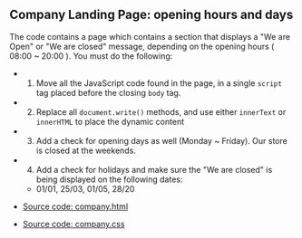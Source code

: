 ## Company Landing Page: opening hours and days

The code contains a page which contains a section that displays a "We are Open" or "We are closed" message, depending
on the opening hours ( 08:00 ~ 20:00 ). You must do the following:

- 1) Move all the JavaScript code found in the page, in a single `script` tag placed before the closing `body` tag.
- 2) Replace all `document.write()` methods, and use either `innerText` or `innerHTML` to place the dynamic content
- 3) Add a check for opening days as well (Monday ~ Friday). Our store is closed at the weekends.
- 4) Add a check for holidays and make sure the "We are closed" is being displayed on the following dates:
    - 01/01, 25/03, 01/05, 28/20

- [Source code: company.html](./company.html)
- [Source code: company.css](./company.css)